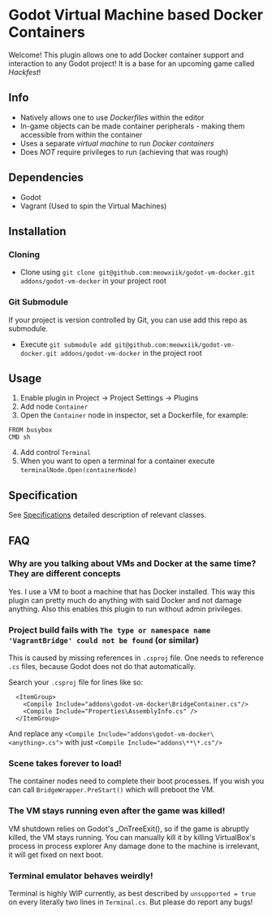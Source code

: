 # Godot Virtual Machine based Docker Containers

Welcome!
This plugin allows one to add Docker container support and interaction to any Godot project!
It is a base for an upcoming game called *Hackfest*!

## Info
- Natively allows one to use *Dockerfiles* within the editor
- In-game objects can be made container peripherals - making them accessible from within the container
- Uses a separate *virtual machine* to run *Docker containers*
- Does *NOT* require privileges to run (achieving that was rough)

## Dependencies

- Godot
- Vagrant (Used to spin the Virtual Machines)

## Installation

### Cloning

- Clone using `git clone git@github.com:meowxiik/godot-vm-docker.git addons/godot-vm-docker` in your project root

### Git Submodule

If your project is version controlled by Git, 
you can use add this repo as submodule.

- Execute `git submodule add git@github.com:meowxiik/godot-vm-docker.git addons/godot-vm-docker` in the project root

## Usage

1. Enable plugin in Project -> Project Settings -> Plugins
2. Add node `Container`
3. Open the `Container` node in inspector, set a Dockerfile, for example:
 ```
 FROM busybox
 CMD sh
 ```
4. Add control `Terminal`
5. When you want to open a terminal for a container execute `terminalNode.Open(containerNode)`

## Specification

See [Specifications](./Specifications.md) detailed description of relevant classes.

## FAQ

### Why are you talking about VMs and Docker at the same time? They are different concepts

Yes. I use a VM to boot a machine that has Docker installed.
This way this plugin can pretty much do anything with said Docker and not damage anything.
Also this enables this plugin to run without admin privileges.

### Project build fails with `The type or namespace name 'VagrantBridge' could not be found` (or similar)

This is caused by missing references in `.csproj` file.
One needs to reference `.cs` files, because Godot does not do that automatically.

Search your `.csproj` file for lines like so:

```
  <ItemGroup>
    <Compile Include="addons\godot-vm-docker\BridgeContainer.cs"/>
    <Compile Include="Properties\AssemblyInfo.cs" />
  </ItemGroup>
```

And replace any `<Compile Include="addons\godot-vm-docker\<anything>.cs">`
with just `<Compile Include="addons\**\*.cs"/>`

### Scene takes forever to load!
The container nodes need to complete their boot processes.
If you wish you can call `BridgeWrapper.PreStart()` which will preboot the VM.

### The VM stays running even after the game was killed!
VM shutdown relies on Godot's _OnTreeExit(), so if the game is abruptly killed, the VM stays running.
You can manually kill it by killing VirtualBox's process in process explorer
Any damage done to the machine is irrelevant, it will get fixed on next boot.

### Terminal emulator behaves weirdly!
Terminal is highly WIP currently, as best described by `unsupported = true` on every literally two lines in `Terminal.cs`.
But please do report any bugs!
